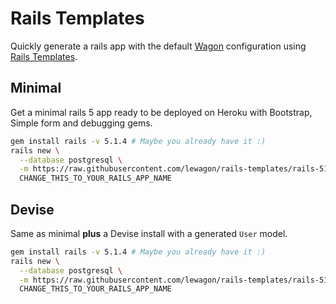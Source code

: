 # Rails Templates

Quickly generate a rails app with the default [Wagon](https://www.lewagon.com) configuration
using [Rails Templates](http://guides.rubyonrails.org/rails_application_templates.html).


## Minimal

Get a minimal rails 5 app ready to be deployed on Heroku with Bootstrap, Simple form and debugging gems.

```bash
gem install rails -v 5.1.4 # Maybe you already have it :)
rails new \
  --database postgresql \
  -m https://raw.githubusercontent.com/lewagon/rails-templates/rails-51/minimal.rb \
  CHANGE_THIS_TO_YOUR_RAILS_APP_NAME
```

## Devise

Same as minimal **plus** a Devise install with a generated `User` model.

```bash
gem install rails -v 5.1.4 # Maybe you already have it :)
rails new \
  --database postgresql \
  -m https://raw.githubusercontent.com/lewagon/rails-templates/rails-51/devise.rb \
  CHANGE_THIS_TO_YOUR_RAILS_APP_NAME
```

